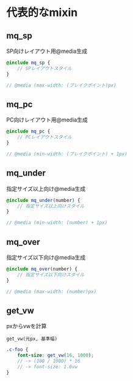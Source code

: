 # 代表的なmixin

## mq_sp

SP向けレイアウト用@media生成

```scss
@include mq_sp {
    // SPレイアウトスタイル
}

// @media (max-width: (ブレイクポイント)px)
```

## mq_pc

PC向けレイアウト用@media生成

```scss
@include mq_pc {
    // PCレイアウトスタイル
}

// @media (min-width: (ブレイクポイント) + 1px)
```

## mq_under

指定サイズ以上向け@media生成

```scss
@include mq_under(number) {
    // 指定サイズ以上向けスタイル
}

// @media (min-width: (number) + 1px)
```

## mq_over

指定サイズ以下向け@media生成

```scss
@include mq_over(number) {
    // 指定サイズ以下向けスタイル
}

// @media (max-width: (number)px)
```

## get_vw

pxからvwを計算

`get_vw(元px, 基準幅)`

```scss
.c-foo {
    font-size: get_vw(16, 1000);
    // -> (100 / 1000) * 16
    // -> font-size: 1.6vw
}
```